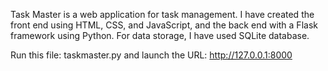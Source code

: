 Task Master is a web application for task management.
I have created the front end using HTML, CSS, and JavaScript, and the back end with a Flask framework using Python. For data storage, I have used SQLite database.

Run this file: taskmaster.py and 
launch the URL: http://127.0.0.1:8000
